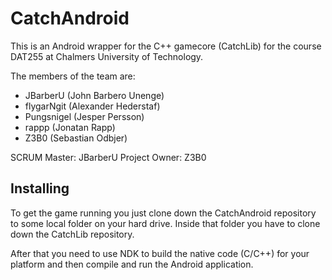 CatchAndroid
============

This is an Android wrapper for the C++ gamecore (CatchLib) for the course DAT255 at Chalmers University of Technology.

The members of the team are:
* JBarberU (John Barbero Unenge)
* flygarNgit (Alexander Hederstaf)
* Pungsnigel (Jesper Persson)
* rappp (Jonatan Rapp)
* Z3B0 (Sebastian Odbjer)

SCRUM Master: JBarberU
Project Owner: Z3B0

Installing
----------

To get the game running you just clone down the CatchAndroid repository to some local folder on your hard drive. Inside that folder you have to clone down the CatchLib repository.

After that you need to use NDK to build the native code (C/C++) for your platform and then compile and run the Android application.